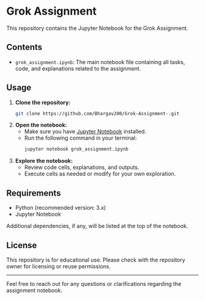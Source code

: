 # Grok Assignment

This repository contains the Jupyter Notebook for the Grok Assignment.

## Contents

- `grok_assignment.ipynb`: The main notebook file containing all tasks, code, and explanations related to the assignment.

## Usage

1. **Clone the repository:**
   ```bash
   git clone https://github.com/Bhargav200/Grok-Assignment-.git
   ```
2. **Open the notebook:**
   - Make sure you have [Jupyter Notebook](https://jupyter.org/) installed.
   - Run the following command in your terminal:
     ```bash
     jupyter notebook grok_assignment.ipynb
     ```
3. **Explore the notebook:**
   - Review code cells, explanations, and outputs.
   - Execute cells as needed or modify for your own exploration.

## Requirements

- Python (recommended version: 3.x)
- Jupyter Notebook

Additional dependencies, if any, will be listed at the top of the notebook.

## License

This repository is for educational use. Please check with the repository owner for licensing or reuse permissions.

---

Feel free to reach out for any questions or clarifications regarding the assignment notebook.
